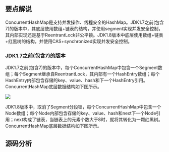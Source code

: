 ## 要点解说
ConcurrentHashMap是支持并发操作、线程安全的HashMap。JDK1.7之前(包含7)的版本中，其底层使用数组+链表的结构，并使用segment实现并发安全控制，其内部实现还是基于ReentrantLock非公平锁。JDK1.8版本中底层使用数组+链表+红黑树的结构，并使用CAS+synchronized实现并发安全控制。

### JDK1.7之前(包含7)的版本
JDK1.7之前(包含7)的版本中，每个ConcurrentHashMap中包含一个Segment数组；每个Segment继承自ReentrantLock，其内部有一个HashEntry数组；每个HashEntry内部包含存储的key、value、hash和下一个HashEntry引用。ConcurrentHashMap底层数据结构如下图所示。

![](https://github.com/wind7rui/HighConcurrency/blob/master/ConcurrentHashMap1.7.png)

JDK1.8版本中，取消了Segment分段锁，每个ConcurrentHashMap中包含一个Node数组；每个Node内部包含存储的key、value、hash和next下一个Node引用；next构成了链表，当链表上的元素个数大于8时，就将其转化为一颗红黑树。ConcurrentHashMap底层数据结构如下图所示。

## 源码分析
